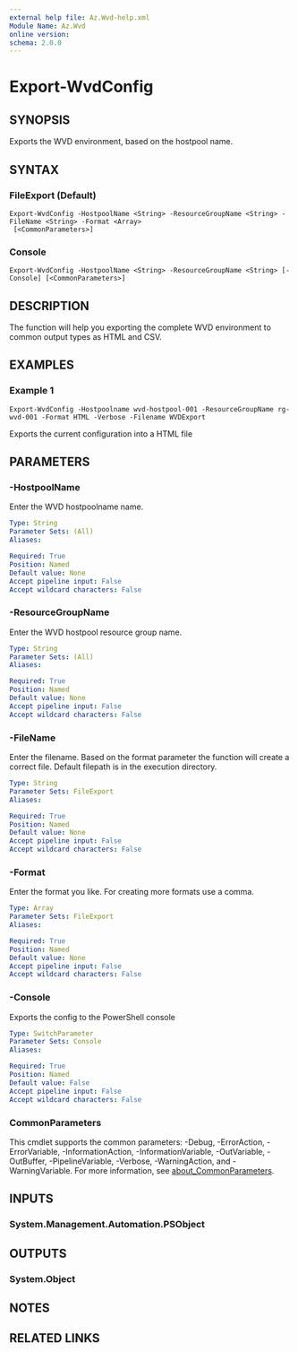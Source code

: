 ```yaml
---
external help file: Az.Wvd-help.xml
Module Name: Az.Wvd
online version:
schema: 2.0.0
---
```


# Export-WvdConfig

## SYNOPSIS
Exports the WVD environment, based on the hostpool name.

## SYNTAX

### FileExport (Default)
```
Export-WvdConfig -HostpoolName <String> -ResourceGroupName <String> -FileName <String> -Format <Array>
 [<CommonParameters>]
```

### Console
```
Export-WvdConfig -HostpoolName <String> -ResourceGroupName <String> [-Console] [<CommonParameters>]
```

## DESCRIPTION
The function will help you exporting the complete WVD environment to common output types as HTML and CSV.

## EXAMPLES

### Example 1
```
Export-WvdConfig -Hostpoolname wvd-hostpool-001 -ResourceGroupName rg-wvd-001 -Format HTML -Verbose -Filename WVDExport
```

Exports the current configuration into a HTML file

## PARAMETERS

### -HostpoolName
Enter the WVD hostpoolname name.

```yaml
Type: String
Parameter Sets: (All)
Aliases:

Required: True
Position: Named
Default value: None
Accept pipeline input: False
Accept wildcard characters: False
```

### -ResourceGroupName
Enter the WVD hostpool resource group name.

```yaml
Type: String
Parameter Sets: (All)
Aliases:

Required: True
Position: Named
Default value: None
Accept pipeline input: False
Accept wildcard characters: False
```

### -FileName
Enter the filename. Based on the format parameter the function will create a correct file. Default filepath is in the execution directory.

```yaml
Type: String
Parameter Sets: FileExport
Aliases:

Required: True
Position: Named
Default value: None
Accept pipeline input: False
Accept wildcard characters: False
```

### -Format
Enter the format you like. For creating more formats use a comma.

```yaml
Type: Array
Parameter Sets: FileExport
Aliases:

Required: True
Position: Named
Default value: None
Accept pipeline input: False
Accept wildcard characters: False
```

### -Console
Exports the config to the PowerShell console

```yaml
Type: SwitchParameter
Parameter Sets: Console
Aliases:

Required: True
Position: Named
Default value: False
Accept pipeline input: False
Accept wildcard characters: False
```

### CommonParameters
This cmdlet supports the common parameters: -Debug, -ErrorAction, -ErrorVariable, -InformationAction, -InformationVariable, -OutVariable, -OutBuffer, -PipelineVariable, -Verbose, -WarningAction, and -WarningVariable. For more information, see [about_CommonParameters](http://go.microsoft.com/fwlink/?LinkID=113216).

## INPUTS

### System.Management.Automation.PSObject
## OUTPUTS

### System.Object
## NOTES

## RELATED LINKS
